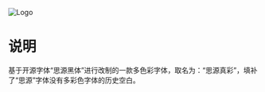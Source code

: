 ![Logo](http://cdn.jsdelivr.net/gh/helloagin/SiYuanZhenCai@master/images/SiYuanZhenCai.png)

# 说明

基于开源字体“思源黑体”进行改制的一款多色彩字体，取名为：“思源真彩”，填补了“思源”字体没有多彩色字体的历史空白。